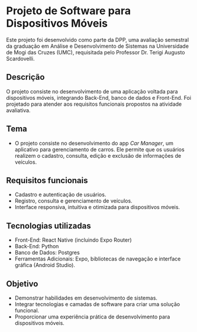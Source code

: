 # Projeto de Software para Dispositivos Móveis
Este projeto foi desenvolvido como parte da DPP, uma avaliação semestral da graduação em Análise e Desenvolvimento de Sistemas na Universidade de Mogi das Cruzes (UMC), requisitada pelo Professor Dr. Terigi Augusto Scardovelli.

## Descrição
O projeto consiste no desenvolvimento de uma aplicação voltada para dispositivos móveis, integrando Back-End, banco de dados e Front-End. Foi projetado para atender aos requisitos funcionais propostos na atividade avaliativa.

## Tema
- O projeto consiste no desenvolvimento do app *Car Manager*, um aplicativo para gerenciamento de carros. Ele permite que os usuários realizem o cadastro, consulta, edição e exclusão de informações de veículos.

## Requisitos funcionais
- Cadastro e autenticação de usuários.
- Registro, consulta e gerenciamento de veículos.
- Interface responsiva, intuitiva e otimizada para dispositivos móveis.

## Tecnologias utilizadas
- Front-End: React Native (incluindo Expo Router)
- Back-End: Python
- Banco de Dados: Postgres
- Ferramentas Adicionais: Expo, bibliotecas de navegação e interface gráfica (Android Studio).

## Objetivo
- Demonstrar habilidades em desenvolvimento de sistemas.
- Integrar tecnologias e camadas de software para criar uma solução funcional.
- Proporcionar uma experiência prática de desenvolvimento para dispositivos móveis.

  

